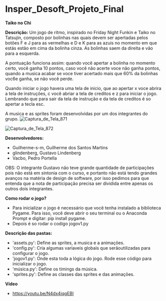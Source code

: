 # Insper_Desoft_Projeto_Final

**Taiko no Chi**

**Descrição:**
   Um jogo de ritmo, inspirado no Friday Night Funkin e Taiko no Tatsujin, composto por bolinhas nas quais devem ser apertadas pelos botões F e J para as vermelhas e D e K para as azuis no momento em que estás estão em cima da bolinha cinza. As bolinhas saem da direita e vão para a esquerda. 
   
   A pontuação funciona assim: quando você apertar a bolinha no momento certo, você ganha 10 pontos, caso você não acerte voce não ganha pontos, quando a musica acabar se voce tiver acertado mais que 60% da bolinhas voc6e ganha, se não você perde.
   
   Quando iniciar o jogo havera uma tela de inicio, que ao apertar x voce abrira a tela de instruções, c você abriar a tela de creditos e z para iniciar o jogo. Lembrando que para sair da tela de instrução e da tela de creditos é so apertar a tecla esc.

A musica e as sprites foram desenvolvidas por um dos integrantes do grupo.
![Captura_de_Tela_871](https://user-images.githubusercontent.com/53411412/144292250-6b75a890-7238-4313-9ea6-fdb1632847d2.png)


![Captura_de_Tela_872](https://user-images.githubusercontent.com/53411412/144292291-5c97504f-f7e7-43e0-afce-0c21a2e9246b.png)

**Desenvolvedores:**
 - Guilherme-s-m, Guilherme dos Santos Martins
 - glindenberg, Gustavo Lindenberg
 - Vacbo, Pedro Portella
    
OBS: O integrante Gustavo não teve grande quantidade de participações pois não está em sintonia com o curso, e portanto não está tendo grandes avanços na matéria de design de software, por isso pedimos para que entenda que a nota de participação precisa ser dividida entre apenas os outros dois integrantes.

**Como rodar o jogo?**
 - Para inicializar o jogo é necessário que você tenha instalado a biblioteca Pygame. Para isso, você deve abrir o seu terminal ou o Anaconda Prompt e digitar: pip install pygame.
 - Depois é so rodar o codigo jogov1.py

**Descrição das pastas:**
 - 'assets.py': Define as sprites, a musica e a animações.
 - 'config.py': Cria algumas variaveis globais que serãoutilizadas para configurar o jogo.
 - 'jogov1.py': Onde esta toda a lógica do jogo. Rode esse código para inicializar o jogo.
 - 'música.py': Define os timings da música.
 - 'sprites.py': Define as classes das sprites e das animações.

**Vídeo**
 - https://youtu.be/N4dx4iqgEBI

